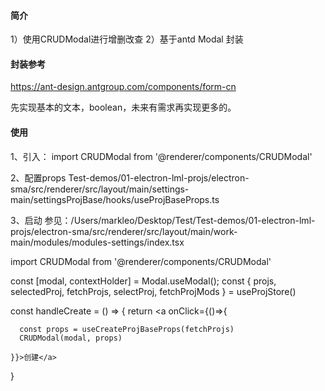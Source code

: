 #### 简介

1）使用CRUDModal进行增删改查
2）基于antd Modal 封装

#### 封装参考
https://ant-design.antgroup.com/components/form-cn

先实现基本的文本，boolean，未来有需求再实现更多的。



#### 使用

1、引入：
import CRUDModal from '@renderer/components/CRUDModal'

2、配置props
Test-demos/01-electron-lml-projs/electron-sma/src/renderer/src/layout/main/settings-main/settingsProjBase/hooks/useProjBaseProps.ts



3、启动
参见：/Users/markleo/Desktop/Test/Test-demos/01-electron-lml-projs/electron-sma/src/renderer/src/layout/main/work-main/modules/modules-settings/index.tsx

import CRUDModal from '@renderer/components/CRUDModal'

const [modal, contextHolder] = Modal.useModal();
const { projs, selectedProj, fetchProjs, selectProj, fetchProjMods } = useProjStore()




  const handleCreate = () => {
    return <a onClick={()=>{

      const props = useCreateProjBaseProps(fetchProjs)
      CRUDModal(modal, props)

    }}>创建</a>
  }





